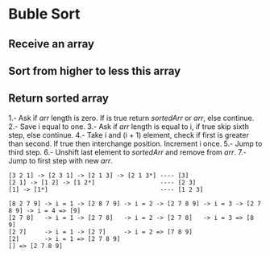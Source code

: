 # Buble Sort
## Receive an array
## Sort from higher to less this array
## Return sorted array

1.- Ask if *arr* length is zero. If is true return *sortedArr* or *arr*, else continue.
2.- Save i equal to one.
3.- Ask if *arr* length is equal to i, if true skip sixth step, else continue.
4.- Take i and (i + 1) element, check if first is greater than second. If true then interchange position. Increment i once.
5.- Jump to third step.
6.- Unshift last element to *sortedArr* and remove from *arr*.
7.- Jump to first step with new *arr*.

```
[3 2 1] -> [2 3 1] -> [2 1 3] -> [2 1 3*] ---- [3]
[2 1] -> [1 2] -> [1 2*]                  ---- [2 3]
[1] -> [1*]                               ---- [1 2 3]

[8 2 7 9] -> i = 1 -> [2 8 7 9] -> i = 2 -> [2 7 8 9] -> i = 3 -> [2 7 8 9] -> i = 4 => [9]
[2 7 8]   -> i = 1 -> [2 7 8]   -> i = 2 -> [2 7 8]   -> i = 3 => [8 9]
[2 7]     -> i = 1 -> [2 7]     -> i = 2 => [7 8 9]
[2]       -> i = 1 => [2 7 8 9]
[] => [2 7 8 9]
```
